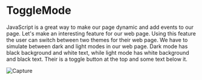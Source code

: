 # ToggleMode
JavaScript is a great way to make our page dynamic and add events to our page. Let's make an interesting feature for our web page. Using this feature the user can switch between two themes for their web page. We have to simulate between dark and light modes in our web page. Dark mode has black background and white text, while light mode has white background and black text. Their is a toggle button at the top and some text below it.

![Capture](https://user-images.githubusercontent.com/33930792/55670945-dd792e80-58a7-11e9-81cd-40b65e69f5c5.PNG)
